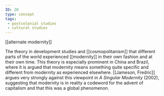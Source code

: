 ```yaml
---
ID: 20
type: concept
tags: 
 - postcolonial studies
 - cultural studies
---
```


[[alternate modernity]]

 The
theory in development studies and
[[cosmopolitanism]] that
different parts of the world experienced
[[modernity]] in their own
fashion and at their own time. This theory is especially prominent in
China and Brazil, where it is argued that modernity means something
quite specific and different from modernity as experienced elsewhere.
[[Jameson, Fredric]] argues
very strongly against this viewpoint in *A Singular Modernity* (2002),
suggesting that modernity is in reality a codeword for the advent of
capitalism and that this was a global phenomenon.
